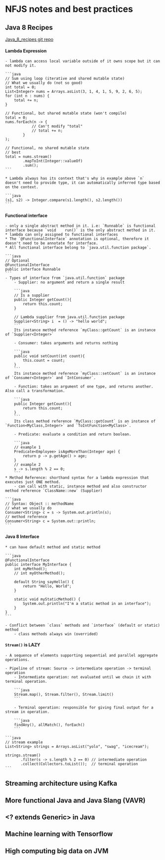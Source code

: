 # NFJS notes and best practices

## Java 8 Recipes
[Java_8_recipes git repo](https://github.com/kousen/java_8_recipes)

#### Lambda Expression
    - lambda can access local variable outside of it owns scope but it can not modify it. 
    
    ```java
    // Sum using loop (iterative and shared mutable state)
    // What we usually do (not so good)
    int total = 0;
    List<Integer> nums = Arrays.asList(3, 1, 4, 1, 5, 9, 2, 6, 5);
    for (int n : nums) {
        total += n;
    }

    // Functional, but shared mutable state (won't compile)
    total = 0;
    nums.forEach(n -> {
                // Can't modify "total"
                // total += n;
            }
    );

    // Functional, no shared mutable state
    // best
    total = nums.stream()
            .mapToInt(Integer::valueOf)
            .sum();
    ```

    * Lambda always has its context that's why in example above `n` doesn't need to provide type, it can automatically inferred type based on the context.

    ```java
    (s1, s2) -> Integer.compare(s1.length(), s2.length())
    ```

#### Functional interface
    - only a single abstract method in it. i.e: `Runnable` is functional interface because `void	run()` is the only abstract method in it.
    * lambda can only assigned to functional interfaces
    * The `@FunctionalInterface` annotation is optional, therefore it doesn't need to be annotate for interface.
    * All functional interface belong to `java.util.function package`.

    ```java
    // Optional
    @FunctionalInterface
    public interface Runnable
    ```
    - Types of interface from `java.util.function` package
        - Supplier: no argument and return a single result

        ```java
        // Is a supplier
        public Integer getCount(){
            return this.count;
        }

        // Lambda supplier from java.util.function package
        Supplier<String> i  = () -> "hello world";
        ```
        Its instance method reference `myClass::getCount` is an instance of `Supplier<Integer>`

        - Consumer: takes arguments and returns nothing

        ```java
        public void setCount(int count){
            this.count = count;
        }
        ```
        Its instance method reference `myClass::setCount` is an instance of `Consumer<Integer>` and `IntConsumer`.

        - Function: takes an argument of one type, and returns another. Also call a transformation.

        ```java
        public Integer getCount(){
            return this.count;
        }
        ```
        Its class method reference `MyClass::getCount` is an instance of `Function<MyClass,Integer>` and `ToIntFunction<MyClass>`.

        - Predicate: evaluate a condition and return boolean.

        ```java
        // example 1
        Predicate<Employee> isAgeMoreThan(Integer age) {
            return p -> p.getAge() > age;
        }
        // example 2
        s -> s.length % 2 == 0;
        ```
    * Method Reference: shorthand syntax for a lambda expression that executes just ONE method.
        - can call with static, instance method and also constructor method reference `ClassName::new` (Supplier)

    ```java
    // Syntax: Object :: methodName
    // what we usually do
    Consumer<String> c = s -> System.out.println(s);
    // method reference
    Consumer<String> c = System.out::println;
    ```

#### Java 8 Interface
    * can have default method and static method

    ```java
    @FunctionalInterface
    public interface MyInterface {
        int myMethod();
        // int myOtherMethod();

        default String sayHello() {
            return "Hello, World";
        }

        static void myStaticMethod() {
            System.out.println("I'm a static method in an interface");
        }
    }
    ```

    - Conflict between `class` methods and `interface` (default or static) method
        - class methods always win (overrided)

#### `Stream()` is LAZY

    - A sequence of elements supporting sequential and parallel aggregate operations.
              
    - Pipeline of stream: Source -> intermediate operation -> terminal operation
        - Intermediate operation: not evaluated until we chain it with terminal operation.

        ```java
        Stream.map(), Stream.filter(), Stream.limit() 
        ```

        - Terminal operation: responsible for giving final output for a stream in operation.
        
        ```java
        findAny(), allMatch(), forEach() 
        ```        
          
    ```java
    // stream example
    List<String> strings = Arrays.asList("yolo", "swag", "icecream");

    strings.stream()
           .filter(s -> s.length % 2 == 0) // intermediate operation
           .collect(Collectors.toList());  // terminal operation
    ```
## Streaming architecture using Kafka

## More functional Java and Java Slang (VAVR)

## <? extends Generic> in Java

## Machine learning with Tensorflow

## High computing big data on JVM

